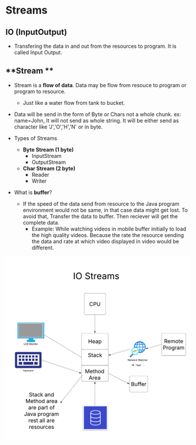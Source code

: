 # Streams

## **IO (InputOutput)**
- Transfering the data in and out from the resources to program. It is called Input Output.

## **Stream **
- Stream is a **flow of data**. Data may be flow from resouce to program or program to resource. 
    - Just like a water flow from tank to bucket.
- Data will be send in the form of Byte or Chars not a whole chunk. ex: name=John, It will not send as whole string. It will be either send as character like 'J','O','H','N' or in byte. 
- Types of Streams
    - **Byte Stream (1 byte)**
        - InputStream
        - OutputStream
    - **Char Stream (2 byte)**
        - Reader
        - Writer

- What is **buffer**?
    - If the speed of the data send from resource to the Java program environment would not be same, in that case data might get lost. To avoid that, Transfer the data to buffer. Then reciever will get the complete data.
        - Example: While watching videos in mobile buffer initially to load the high quality videos. Because the rate the resource sending the data and rate at which video displayed in video would be different.      
 
 ![IO Stream Flow!](../Images/IO_Streams_ss.png "IO Stream")